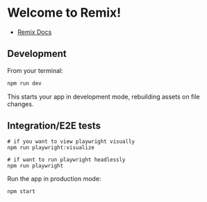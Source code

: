 # Welcome to Remix!

- [Remix Docs](https://remix.run/docs)

## Development

From your terminal:

```sh
npm run dev
```

This starts your app in development mode, rebuilding assets on file changes.


## Integration/E2E tests

```
# if you want to view playwright visually
npm run playwright:visualize 

# if want to run playwright headlessly
npm run playwright 
```

Run the app in production mode:

```sh
npm start
```

